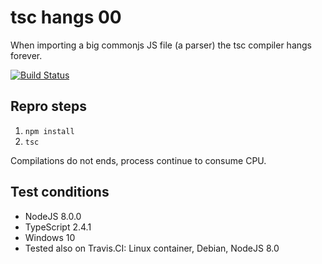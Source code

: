 # tsc hangs 00

When importing a big commonjs JS file (a parser) the tsc compiler hangs forever.

[![Build Status](https://travis-ci.org/pjmolina/tsc-hang-00.svg?branch=master)](https://travis-ci.org/pjmolina/tsc-hang-00)

## Repro steps

1. `npm install`
2. `tsc`

Compilations do not ends, process continue to consume CPU.

## Test conditions

- NodeJS 8.0.0
- TypeScript 2.4.1
- Windows 10
- Tested also on Travis.CI: Linux container, Debian, NodeJS 8.0
